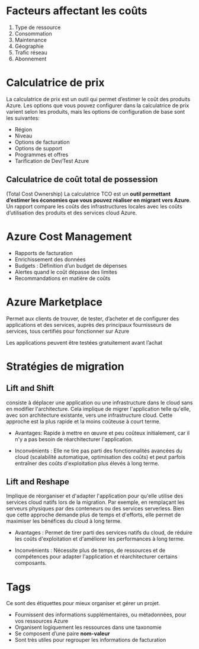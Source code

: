 # Facteurs affectant les coûts
1. Type de ressource
2. Consommation
3. Maintenance
4. Géographie
5. Trafic réseau
6. Abonnement

# Calculatrice de prix
La calculatrice de prix est un outil qui permet d’estimer le coût des produits Azure. Les options que vous pouvez configurer dans la calculatrice de prix varient selon les produits, mais les options de configuration de base sont les suivantes:

- Région
- Niveau
- Options de facturation
- Options de support
- Programmes et offres
- Tarification de Dev/Test Azure

## Calculatrice de coût total de possession
(Total Cost Ownership)
La calculatrice TCO est un **outil permettant d’estimer les économies que vous pouvez réaliser en migrant vers Azure**. Un rapport compare les coûts des infrastructures locales avec les coûts d’utilisation des produits et des services cloud Azure.

# Azure Cost Management
-  Rapports de facturation
- Enrichissement des données
- Budgets : Définition d’un budget de dépenses
- Alertes quand le coût dépasse des limites
- Recommandations en matière de coûts

# Azure Marketplace
Permet aux clients de trouver, de tester, d’acheter et de configurer des applications et des services, auprès des principaux fournisseurs de services, tous certifiés pour fonctionner sur Azure
  
Les applications peuvent être testées gratuitement avant l’achat
# Stratégies de migration

## Lift and Shift
consiste à déplacer une application ou une infrastructure dans le cloud sans en modifier l'architecture. Cela implique de migrer l'application telle qu'elle, avec son architecture existante, vers une infrastructure cloud. Cette approche est la plus rapide et la moins coûteuse à court terme.

- Avantages: Rapide à mettre en œuvre et peu coûteux initialement, car il n'y a pas besoin de réarchitecturer l'application.
    
- Inconvénients : Elle ne tire pas parti des fonctionnalités avancées du cloud (scalabilité automatique, optimisation des coûts) et peut parfois entraîner des coûts d'exploitation plus élevés à long terme.

## Lift and Reshape
Implique de réorganiser et d'adapter l'application pour qu'elle utilise des services cloud natifs lors de la migration. Par exemple, en remplaçant les serveurs physiques par des conteneurs ou des services serverless. Bien que cette approche demande plus de temps et d'efforts, elle permet de maximiser les bénéfices du cloud à long terme.

- Avantages : Permet de tirer parti des services natifs du cloud, de réduire les coûts d'exploitation et d'améliorer les performances à long terme.
    
- Inconvénients : Nécessite plus de temps, de ressources et de compétences pour adapter l'application et réarchitecturer certains composants.
# Tags
Ce sont des étiquettes pour mieux organiser et gérer un projet.

- Fournissent des informations supplémentaires, ou métadonnées, pour vos ressources Azure
- Organisent logiquement les ressources dans une taxonomie
- Se composent d’une paire **nom-valeur**
- Sont très utiles pour regrouper les informations de facturation

